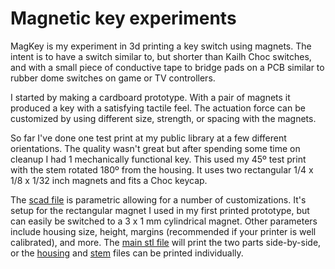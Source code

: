 # Magnetic key experiments

MagKey is my experiment in 3d printing a key switch using magnets. The intent is to have a switch similar to, but shorter than Kailh Choc switches, and with a small piece of conductive tape to bridge pads on a PCB similar to rubber dome switches on game or TV controllers.

I started by making a cardboard prototype. With a pair of magnets it produced a key with a satisfying tactile feel. The actuation force can be customized by using different size, strength, or spacing with the magnets.

So far I've done one test print at my public library at a few different orientations. The quality wasn't great but after spending some time on cleanup I had 1 mechanically functional key. This used my 45º test print with the stem rotated 180º from the housing. It uses two rectangular 1/4 x 1/8 x 1/32 inch magnets and fits a Choc keycap.

The [scad file](./MagKey.scad) is parametric allowing for a number of customizations. It's setup for the rectangular magnet I used in my first printed prototype, but can easily be switched to a 3 x 1 mm cylindrical magnet. Other parameters include housing size, height, margins (recommended if your printer is well calibrated), and more. The [main stl file](./MagKey.stl) will print the two parts side-by-side, or the [housing](./MagKey_housing.stl) and [stem](./MagKey_stem.stl) files can be printed individually.
